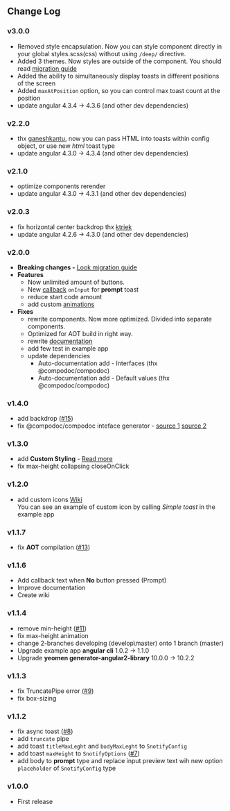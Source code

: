 ## Change Log

### v3.0.0
  - Removed style encapsulation. Now you can style component directly in your global styles.scss(css) without using `/deep/` directive. 
  - Added 3 themes. Now styles are outside of the component. You should read [migration guide](documentation/v2-to-v3-migration-guide.md)
  - Added the ability to simultaneously display toasts in different positions of the screen
  - Added `maxAtPosition` option, so you can control max toast count at the position
  - update angular 4.3.4 -> 4.3.6 (and other dev dependencies)

### v2.2.0
  - thx [ganeshkantu](https://github.com/artemsky/ng-snotify/issues/19), now you can pass HTML into toasts within config object, or use new *html* toast type
  - update angular 4.3.0 -> 4.3.4 (and other dev dependencies)

### v2.1.0
  - optimize components rerender
  - update angular 4.3.0 -> 4.3.1 (and other dev dependencies)

### v2.0.3
  - fix horizontal center backdrop thx [ktriek](https://github.com/artemsky/ng-snotify/pull/18)
  - update angular 4.2.6 -> 4.3.0 (and other dev dependencies)

### v2.0.0
- **Breaking changes -** [Look migration guide](https://github.com/artemsky/ng-snotify/tree/master/documentation/v1-to-v2-migration-guide.md)
- **Features**
  - Now unlimited amount of buttons.
  - New [callback](https://github.com/artemsky/ng-snotify/tree/master/documentation/v2/api.md#callbacks) `onInput` for **prompt** toast
  - reduce start code amount
  - add custom [animations](https://github.com/artemsky/ng-snotify/tree/master/documentation/v2/animations.md)
- **Fixes**
  - rewrite components. Now more optimized. Divided into separate components.
  - Optimized for AOT build in right way.
  - rewrite [documentation](https://github.com/artemsky/ng-snotify/tree/master/documentation)
  - add few test in example app
  - update dependencies
    - Auto-documentation add - Interfaces (thx @compodoc/compodoc)
    - Auto-documentation add - Default values (thx @compodoc/compodoc)


### v1.4.0

- add backdrop ([#15](https://github.com/artemsky/ng-snotify/issues/15))
- fix @compodoc/compodoc inteface generator - [source 1](https://github.com/compodoc/compodoc/issues/198)
[source 2](https://github.com/jvandemo/generator-angular2-library/issues/112)

### v1.3.0

- add **Custom Styling** - [Read more](https://github.com/artemsky/ng-snotify/wiki/Custom-Styling)
- fix max-height collapsing closeOnClick

### v1.2.0

- add custom icons [Wiki](https://github.com/artemsky/ng-snotify/wiki/API#custom-icon)  
You can see an example of custom icon by calling *Simple toast* in the example app

### v1.1.7

- fix **AOT** compilation ([#13](https://github.com/artemsky/ng-snotify/issues/13))

### v1.1.6

- Add callback text when **No** button pressed (Prompt)
- Improve documentation
- Create wiki

### v1.1.4

- remove min-height ([#11](https://github.com/artemsky/ng-snotify/issues/11))
- fix max-height animation
- change 2-branches developing (develop\master) onto 1 branch (master)
- Upgrade example app **angular cli** 1.0.2 -> 1.1.0
- Upgrade **yeomen generator-angular2-library** 10.0.0 -> 10.2.2

### v1.1.3

- fix TruncatePipe error ([#9](https://github.com/artemsky/ng-snotify/issues/9))
- fix box-sizing

### v1.1.2

- fix async toast ([#8](https://github.com/artemsky/ng-snotify/issues/8))
- add `truncate` pipe
- add toast `titleMaxLeght` and `bodyMaxLeght` to `SnotifyConfig`
- add toast `maxHeight` to `SnotifyOptions` ([#7](https://github.com/artemsky/ng-snotify/issues/7))
- add body to **prompt** type and replace input preview text wih new option `placeholder` of `SnotifyConfig` type

### v1.0.0

- First release
